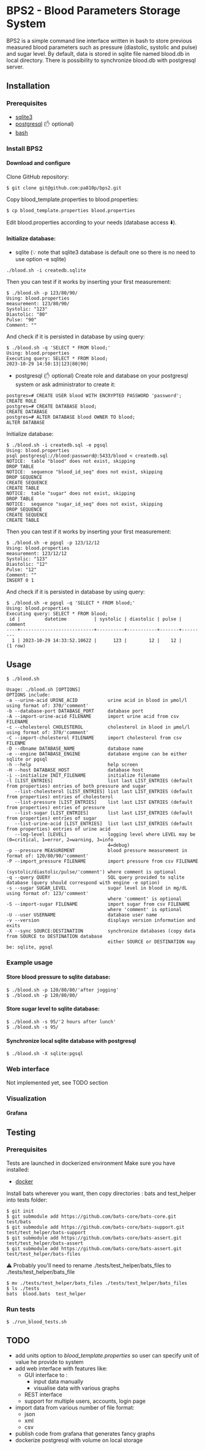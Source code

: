 # BPS2 - Blood Parameters Storage System

BPS2 is a simple command line interface written in bash to store previous measured blood parameters such as pressure 
(diastolic, systolic and pulse) and sugar level. By default, data is stored in sqlite file named blood.db in local 
directory. There is possibility to synchronize blood.db with postgresql server.

## Installation

### Prerequisites

- [sqlite3](https://www.sqlite.org/)
- [postgresql](https://www.postgresql.org/) (:hand: optional)
- [bash](https://www.gnu.org/software/bash/)

### Install BPS2

#### Download and configure
Clone GitHub repository:
````
$ git clone git@github.com:pa810p/bps2.git
````
Copy blood_template.properties to blood.properties:
````
$ cp blood_template.properties blood.properties
````
Edit blood.properties according to your needs (database access :arrow_down:).

#### Initialize database:
- sqlite (:bulb: note that sqlite3 database is default one so there is no need to use option -e sqlite)
````
./blood.sh -i createdb.sqlite
````
Then you can test if it works by inserting your first measurement:
````
$ ./blood.sh -p 123/80/90/
Using: blood.properties
measurement: 123/80/90/
Systolic: "123"
Diastolic: "80"
Pulse: "90"
Comment: ""
````
And check if it is persisted in database by using query:
````
$ ./blood.sh -q 'SELECT * FROM blood;'
Using: blood.properties
Executing query: SELECT * FROM blood;
2023-10-29 14:50:13|123|80|90|
````
- postgresql (:hand: optional)
Create role and database on your postgresql system or ask administrator to create it: 
````
postgres=# CREATE USER blood WITH ENCRYPTED PASSWORD 'password';
CREATE ROLE
postgres=# CREATE DATABASE blood;
CREATE DATABASE
postgres=# ALTER DATABASE blood OWNER TO blood; 
ALTER DATABASE
````
Initialize database:
````
$ ./blood.sh -i createdb.sql -e pgsql
Using: blood.properties
psql postgresql://blood:password@:5433/blood < createdb.sql
NOTICE:  table "blood" does not exist, skipping
DROP TABLE
NOTICE:  sequence "blood_id_seq" does not exist, skipping
DROP SEQUENCE
CREATE SEQUENCE
CREATE TABLE
NOTICE:  table "sugar" does not exist, skipping
DROP TABLE
NOTICE:  sequence "sugar_id_seq" does not exist, skipping
DROP SEQUENCE
CREATE SEQUENCE
CREATE TABLE
````
Then you can test if it works by inserting your first measurement:
````
$ ./blood.sh -e pgsql -p 123/12/12
Using: blood.properties
measurement: 123/12/12
Systolic: "123"
Diastolic: "12"
Pulse: "12"
Comment: ""
INSERT 0 1
````
And check if it is persisted in database by using query:
````
$ ./blood.sh -e pgsql -q 'SELECT * FROM blood;'
Using: blood.properties
Executing query: SELECT * FROM blood;
 id |         datetime          | systolic | diastolic | pulse | comment 
----+---------------------------+----------+-----------+-------+---------
  1 | 2023-10-29 14:33:52.10622 |      123 |        12 |    12 | 
(1 row)
````

## Usage

````
$ ./blood.sh

Usage: ./blood.sh [OPTIONS]
OPTIONS include:
-a --urine-acid URINE_ACID           urine acid in blood in µmol/l using format of: 370/'comment'
-b --database-port DATABASE_PORT     database port
-A --import-urine-acid FILENAME      import urine acid from csv FILENAME
-c --cholesterol CHOLESTEROL         cholesterol in blood in µmol/l using format of: 370/'comment'
-C --import-cholesterol FILENAME     import cholesterol from csv FILENME
-D --dbname DATABASE_NAME            database name
-e --engine DATABASE_ENGINE          database engine can be either sqlite or pgsql
-h --help                            help screen
-H --host DATABASE_HOST              database host
-i --initialize INIT_FILENAME        initialize filename
-l [LIST_ENTRIES]                    list last LIST_ENTRIES (default from properties) entries of both pressure and sugar
   --list-cholesterol [LIST_ENTRIES] list last LIST_ENTRIES (default from properties) entries of cholesterol
   --list-pressure [LIST_ENTRIES]    list last LIST ENTRIES (default from properties) entries of pressure
   --list-sugar [LIST_ENTRIES]       list last LIST_ENTRIES (default from properties) entries of sugar
   --list-urine-acid [LIST_ENTRIES]  list last LIST_ENTRIES (default from properties) entries of urine acid
   --log-level [LEVEL]               logging level where LEVEL may be (0=critical, 1=error, 2=warning, 3=info
                                     4=debug)
-p --pressure MEASUREMENT            blood pressure measurement in format of: 120/80/90/'comment'
-P --import_pressure FILENAME        import pressure from csv FILENAME
                                     (systolic/diastolic/pulse/'comment') where comment is optional
-q --query QUERY                     SQL query provided to sqlite database (query should correspond with engine -e option)
-s --sugar SUGAR_LEVEL               sugar level in blood in mg/dL using format of: 123/'comment'
                                     where 'comment' is optional
-S --import-sugar FILENAME           import sugar from csv FILENAME
                                     where 'comment' is optional
-U --user USERNAME                   database user name
-v --version                         displays version information and exits
-X --sync SOURCE:DESTINATION         synchronize databases (copy data from SOURCE to DESTINATION database
                                     either SOURCE or DESTINATION may be: sqlite, pgsql
````

### Example usage
#### Store blood pressure to sqlite database:
````
$ ./blood.sh -p 120/80/80/'after jogging'
$ ./blood.sh -p 120/80/80/
````

#### Store sugar level to sqlite database:
````
$ ./blood.sh -s 95/'2 hours after lunch'
$ ./blood.sh -s 95/
````

#### Synchronize local sqlite database with postgresql
````
$ ./blood.sh -X sqlite:pgsql
````


### Web interface
Not implemented yet, see TODO section

### Visualization

#### Grafana

## Testing

### Prerequisites
Tests are launched in dockerized environment
Make sure you have installed:
- [docker](https://docs.docker.com/desktop/install/linux-install/)

Install bats wherever you want, then copy directories : bats and test_helper into tests folder:
```
$ git init
$ git submodule add https://github.com/bats-core/bats-core.git test/bats
$ git submodule add https://github.com/bats-core/bats-support.git test/test_helper/bats-support
$ git submodule add https://github.com/bats-core/bats-assert.git test/test_helper/bats-assert
$ git submodule add https://github.com/bats-core/bats-assert.git test/test_helper/bats-files
```

:warning: Probably you'll  need to rename ./tests/test_helper/bats_files to ./tests/test_helper/bats_file
```
$ mv ./tests/test_helper/bats_files ./tests/test_helper/bats_files
$ ls ./tests
bats  blood.bats  test_helper
```

### Run tests
```
$ ./run_blood_tests.sh
```

## TODO
- add units option to _blood_template.properties_ so user can specify unit of value he provide to system
- add web interface with features like:
  - GUI interface to :
    - input data manually
    - visualise data with various graphs
  - REST interface
  - support for multiple users, accounts, login page
- import data from various number of file format:
  - json
  - xml
  - csv
- publish code from grafana that generates fancy graphs
- dockerize postgresql with volume on local storage
